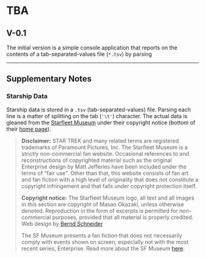 # TBA

## V-0.1

The initial version is a simple console application that reports on the contents of a tab-separated-values file (`*.tsv`) by parsing 

----

## Supplementary Notes

### Starship Data

Starship data is stored in a `.tsv` (tab-separated-values) file. Parsing each line is a matter of splitting on the tab (`'\t'`) character. The actual data is gleaned from the [Starfleet Museum](https://www.starfleet-museum.org/starfleet.htm) under their copyright notice (bottom of their [home page](https://www.starfleet-museum.org)).

> **Disclaimer:** STAR TREK and many related terms are registered trademarks of Paramount Pictures, Inc. The Starfleet Museum is a strictly non-commercial fan website. Occasional references to and reconstructions of copyrighted material such as the original Enterprise design by Matt Jefferies have been included under the terms of "fair use". Other than that, this website consists of fan art and fan fiction with a high level of originality that does not constitute a copyright infringement and that falls under copyright protection itself.
>
> **Copyright notice:** The Starfleet Museum logo, all text and all images in this section are copyright of Masao Okazaki, unless otherwise denoted. Reproduction in the form of excerpts is permitted for non-commercial purposes, provided that all material is properly credited. Web design by [Bernd Schneider](http://www.ex-astris-scientia.org/)
>
> The SF Museum presents a fan fiction that does not necessarily comply with events shown on screen, especially not with the most recent series, Enterprise. Read more about the SF Museum [here](https://www.starfleet-museum.org/about.htm).
